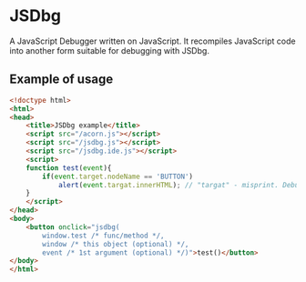 # JSDbg
A JavaScript Debugger written on JavaScript. It recompiles JavaScript code into another form suitable for debugging with JSDbg.

## Example of usage

```html
<!doctype html>
<html>
<head>
	<title>JSDbg example</title>
	<script src="/acorn.js"></script>
	<script src="/jsdbg.js"></script>
	<script src="/jsdbg.ide.js"></script>
	<script>
	function test(event){
		if(event.target.nodeName == 'BUTTON')
			alert(event.targat.innerHTML); // "targat" - misprint. Debugger window will be opened.
	}
	</script>
</head>
<body>
	<button onclick="jsdbg(
		window.test /* func/method */,
		window /* this object (optional) */,
		event /* 1st argument (optional) */)">test()</button>
</body>
</html>
```
